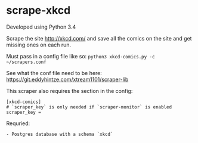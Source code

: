 # scrape-xkcd

Developed using Python 3.4

Scrape the site http://xkcd.com/ and save all the comics on the site and get missing ones on each run.

Must pass in a config file like so: `python3 xkcd-comics.py -c ~/scrapers.conf`

See what the conf file need to be here: https://git.eddyhintze.com/xtream1101/scraper-lib

This scraper also requires the section in the config:
```
[xkcd-comics]
# `scraper_key` is only needed if `scraper-monitor` is enabled
scraper_key =
```

Requried:

    - Postgres database with a schema `xkcd`
